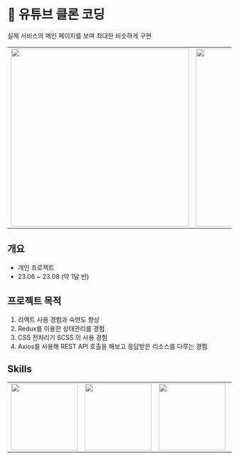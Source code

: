 # 💾 유튜브 클론 코딩
실제 서비스의 메인 페이지를 보며 최대한 비슷하게 구현  
<table>
<tr>
<td><img src="https://github.com/Yeol17/youtube-clone/assets/97844334/ac16b280-b9b6-405e-9424-2767e13f50e9" width="400px"></td>
<td><img src="https://github.com/Yeol17/youtube-clone/assets/97844334/9a7052c2-7694-4529-bc26-35c3c01644f8" width="400px"></td>
<td><img src="https://github.com/Yeol17/youtube-clone/assets/97844334/d6ae8503-b7ce-4017-9c1a-5a8a5cc11661" width="400px"></td>
</tr>
</table>

## 개요
- 개인 프로젝트
- 23.06 ~ 23.08 (약 1달 반) 

## 프로젝트 목적
1. 리액트 사용 경험과 숙련도 향상
2. Redux를 이용한 상태관리를 경험
3. CSS 전처리기 SCSS 의 사용 경험
4. Axios를 사용해 REST API 호출을 해보고 응답받은 리소스를 다루는 경험

## Skills
<table>
  <tr>
    <td>
      <img src="https://github.com/Yeol17/youtube-clone/assets/97844334/a43aad20-9866-4177-a844-7db023085e8c" width="150px"
    </td>
      <td>
        <img src="https://github.com/Yeol17/youtube-clone/assets/97844334/ab09aa1e-9e3e-4afd-8007-84e4d2fb8d78" width="150px">
      </td>
    <td>
      <img src="https://github.com/Yeol17/youtube-clone/assets/97844334/b17689d6-59da-4a08-b335-3f7963f67950" width="150px">
    </td>
    <td>
      <img src="https://github.com/Yeol17/youtube-clone/assets/97844334/94796f77-1a4d-4b53-a3d4-8629f81d0120" width="150px">
    </td>
  </tr>
</table>

  

